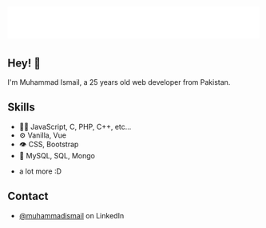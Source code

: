 <h1 align="center">
  <img src="https://raw.githubusercontent.com/martonlederer/martonlederer/master/name.svg" alt="Muhammad Ismail" />
</h1>

## Hey! 👋
I'm Muhammad Ismail, a 25 years old web developer from Pakistan.

## Skills
- 👨‍💻 JavaScript, C, PHP, C++, etc...
- ⚙️ Vanilla, Vue
- 👁️ CSS, Bootstrap
- 💽 MySQL, SQL, Mongo
+ a lot more :D

## Contact
- [@muhammadismail](https://www.linkedin.com/in/m-ismail-18j1999/) on LinkedIn
